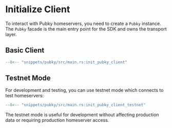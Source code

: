 # Initialize Client

To interact with Pubky homeservers, you need to create a `Pubky` instance. The `Pubky` facade is the main entry point for the SDK and owns the transport layer.

## Basic Client

```rust
--8<-- "snippets/pubky/src/main.rs:init_pubky_client"
```

## Testnet Mode

For development and testing, you can use testnet mode which connects to test homeservers:

```rust
--8<-- "snippets/pubky/src/main.rs:init_pubky_client_testnet"
```

The testnet mode is useful for development without affecting production data or requiring production homeserver access.
